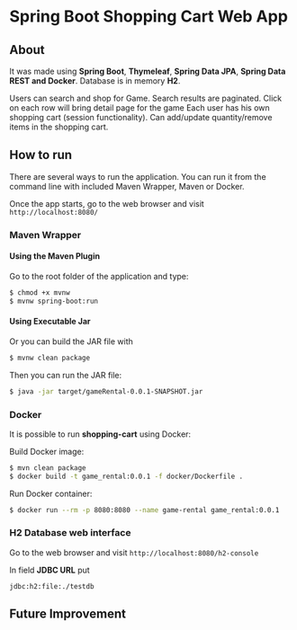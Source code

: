 
# Spring Boot Shopping Cart Web App

## About

It was made using **Spring Boot**,  **Thymeleaf**, **Spring Data JPA**, **Spring Data REST and Docker**.
Database is in memory **H2**.

Users can search and shop for Game. 
Search results are paginated. 
Click on each row will bring detail page for the game
Each user has his own shopping cart (session functionality).
Can add/update quantity/remove items in the shopping cart.




## How to run

There are several ways to run the application. You can run it from the command line with included Maven Wrapper, Maven or Docker.

Once the app starts, go to the web browser and visit `http://localhost:8080/`


### Maven Wrapper

#### Using the Maven Plugin

Go to the root folder of the application and type:
```bash
$ chmod +x mvnw
$ mvnw spring-boot:run
```

#### Using Executable Jar

Or you can build the JAR file with
```bash
$ mvnw clean package
``` 

Then you can run the JAR file:
```bash
$ java -jar target/gameRental-0.0.1-SNAPSHOT.jar
```

### Docker

It is possible to run **shopping-cart** using Docker:

Build Docker image:
```bash
$ mvn clean package
$ docker build -t game_rental:0.0.1 -f docker/Dockerfile .
```

Run Docker container:
```bash
$ docker run --rm -p 8080:8080 --name game-rental game_rental:0.0.1
```


### H2 Database web interface

Go to the web browser and visit `http://localhost:8080/h2-console`

In field **JDBC URL** put
```
jdbc:h2:file:./testdb
```


## Future Improvement


